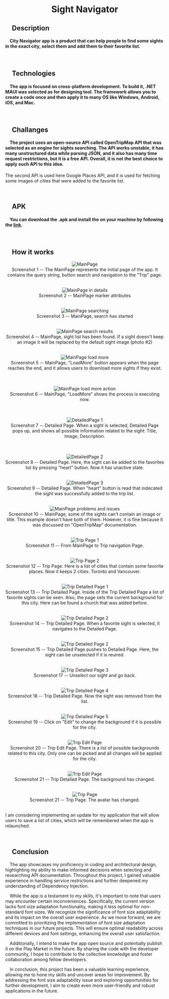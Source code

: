 # <p align="center">Sight Navigator</p>
## &emsp;**Description** 
#### &emsp;City Navigator app is a product that can help people to find some sights in the exact city, select them and add them to their favorite list.  

<br>

## &emsp;**Technologies**
#### &emsp;The app is focused on cross-platform development. To build it, .NET MAUI was selected as for designing tool. The framework allows you to create a code once and then apply it to many OS like Windows, Android, iOS, and Mac. 

<br>

## &emsp;**Challanges**
#### &emsp;The project uses an open-source API called OpenTripMap API that was selected as an engine for sights searching. The API works unstable, it has many unstructured data while parsing JSON, and it also has many time request restrictions, but it is a free API. Overall, it is not the best choice to apply such API to this idea.
The second API is used here Google Places API, and it is used for fetching some images of cities that were added to the favorite list.

<br>

## &emsp;**APK** 
#### &emsp;You can download the .apk and install the on your machine by following the <a href="https://drive.google.com/file/d/1gZZJQyTuSPUTk_wZHfXu9WeWS2SLO9bz/view?usp=sharing">link</a>.

<br>

##  &emsp;**How it works**

<div align="center">

 ![MainPage](https://github.com/ArtemBatkov/Sights-Navigator/assets/110242091/487898c0-8e2c-4980-be8e-f21c8c1f06c9) 
<br>
Screenshot 1 -- The MainPage represents the initial page of the app. It contains the query string, button search and navigation to the "Trip" page.
<br><br>

![MainPage in details](https://github.com/ArtemBatkov/Sights-Navigator/assets/110242091/487898c0-8e2c-4980-be8e-f21c8c1f06c9)
<br>
Screenshot 2 -- MainPage marker attributes
<br><br>

 ![MainPage searching](https://github.com/ArtemBatkov/Sights-Navigator/assets/110242091/f2828960-9a63-4934-b989-a6b6ae959213)
<br>
Screenshot 3 -- MainPage, search has started
<br><br>
 
 ![MainPage search results](https://github.com/ArtemBatkov/Sights-Navigator/assets/110242091/0d838845-804c-4231-ab19-8997e5c154d7)
<br>
Screenshot 4 -- MainPage, sight list has been found. If a sight doesn't keep an image it will be replaced by the default sight image (photo #2)
<br><br>

![MainPage load more](https://github.com/ArtemBatkov/Sights-Navigator/assets/110242091/11963efc-b53d-4771-ba6d-829455d46c59)
<br>
Screenshot 5 -- MainPage, "LoadMore" button appears when the page reaches the end, and it allows users to download more sights if they exist.  
<br><br>

![MainPage load more action](https://github.com/ArtemBatkov/Sights-Navigator/assets/110242091/5217b962-0ff0-4e8c-afaa-93b8c8eb69cc)
<br>
Screenshot 6 -- MainPage, "LoadMore" shows the process is executing now.  
<br><br>


![DetailedPage 1](https://github.com/ArtemBatkov/Sights-Navigator/assets/110242091/7924497d-2e8a-42f6-be0d-ea06515f62ad)
<br>
Screenshot 7 -- Detailed Page. When a sight is selected, Detailed Page pops up, and shows all possible information related to the sight: Title, Image, Description.  
<br><br>

![DetailedPage 2](https://github.com/ArtemBatkov/Sights-Navigator/assets/110242091/bd338192-1e01-4fb4-bcf3-053a3574b9fb)
<br>
Screenshot 8 -- Detailed Page. Here, the sight can be added to the favorites list by pressing "heart" button. Now it has unactive state.
<br><br>
 
![DetailedPage 3](https://github.com/ArtemBatkov/Sights-Navigator/assets/110242091/9b00fb1e-1d0b-401a-af02-f0170501ed2f)
<br>
Screenshot 9 -- Detailed Page. When "heart" button is read that indecated the sight was successfully added to the trip list.
<br><br>
 
 ![MainPage problems and issues](https://github.com/ArtemBatkov/Sights-Navigator/assets/110242091/ddad1b5f-38a8-4bcb-9a7e-d27f9c584a41)
<br>
Screenshot 10 -- MainPage, some of the sights can't contain an image or title. This example doesn't have both of them. However, it is fine because it was discussed on "OpenTripMap" documentation.
<br><br>
 
 ![Trip Page 1](https://github.com/ArtemBatkov/Sights-Navigator/assets/110242091/05bec8dd-f967-4bf1-860a-3b18ab5cb309)
<br>
Screenshot 11 -- From MainPage to Trip navigation Page.
<br><br>
 
 ![Trip Page 2](https://github.com/ArtemBatkov/Sights-Navigator/assets/110242091/d5b29f02-ea02-4630-a193-db7511e48bf5)
<br>
Screenshot 12 -- Trip Page. Here is a list of cities that contain some favorite places. Now it keeps 2 cities: Toronto and Vancouver.
<br><br>
 
  ![Trip Detailed Page 1](https://github.com/ArtemBatkov/Sights-Navigator/assets/110242091/da3ac0ea-f6a4-4c68-8812-e40c23b15d6f)
<br>
Screenshot 13 -- Trip Detailed Page. Inside of the Trip Detailed Page a list of favorite sights can be seen. Also, the page sets the current background for this city. Here can be found a church that was added before. 
<br><br>
 
 ![Trip Detailed Page 2](https://github.com/ArtemBatkov/Sights-Navigator/assets/110242091/2b172de8-50fc-44ed-9edf-c130ca36f08f)
<br>
Screenshot 14 -- Trip Detailed Page. When a favorite sight is selected, it navigates to the Detailed Page. 
<br><br>
 
  ![Trip Detailed Page 2](https://github.com/ArtemBatkov/Sights-Navigator/assets/110242091/b86260ae-fa7d-480f-a483-a39fad7b860f)
<br>
Screenshot 15 -- Trip Detailed Page pushes to Detailed Page. Here, the sight can be unselected if it is reuired.
<br><br>
 
![Trip Detailed Page 3](https://github.com/ArtemBatkov/Sights-Navigator/assets/110242091/cfe61721-74e2-482e-9c40-be6b6d18af6b)
<br>
Screenshot 17 -- Unselect our sight and go back.
<br><br>
 
 ![Trip Detailed Page 4](https://github.com/ArtemBatkov/Sights-Navigator/assets/110242091/84a14685-6b4f-4309-b528-668735ec4d6c)
<br>
Screenshot 18 -- Trip Detailed Page. Now the sight was removed from the list.
<br><br>

 
  ![Trip Detailed Page 5](https://github.com/ArtemBatkov/Sights-Navigator/assets/110242091/080f03d3-fe3f-48d8-a5eb-10fa3815afaa)
<br>
Screenshot 19 -- Click on "Edit" to change the background if it is possible for the city. 
<br><br>
 
   ![Trip Edit Page](https://github.com/ArtemBatkov/Sights-Navigator/assets/110242091/633e850d-5821-4e96-9917-db61232df7b9)
<br>
Screenshot 20 -- Trip Edit Page. There is a list of possible backgrounds related to this city. Only one can be picked and all changes will be applied for the city.
<br><br>
 
 
![Trip Edit Page](https://github.com/ArtemBatkov/Sights-Navigator/assets/110242091/58e96bb3-59ae-438c-8ef2-29fdcd1f5ea7)
<br>
Screenshot 21 -- Trip Detailed Page. The background has changed.
<br><br>
 
 ![Trip Page](https://github.com/ArtemBatkov/Sights-Navigator/assets/110242091/eda21af2-7c4f-436f-91f6-7219625337ab)
<br>
Screenshot 21 -- Trip Page. The avatar has changed.
<br><br>
 

 
</div>

 I am considering implementing an update for my application that will allow users to save a list of cities, which will be remembered when the app is relaunched.
 


<br>

## &emsp;**Conclusion** 
#### 
 
  &emsp;The app showcases my proficiency in coding and architectural design, highlighting my ability to make informed decisions when selecting and researching API documentation. Throughout this project, I gained valuable experience in handling service restrictions and further deepened my understanding of Dependency Injection.
  
  
  &emsp;While the app is a testament to my skills, it's important to note that users may encounter certain inconveniences. Specifically, the current version lacks font size adaptation functionality, making it less optimal for non-standard font sizes. We recognize the significance of font size adaptability and its impact on the overall user experience. As we move forward, we are committed to prioritizing the implementation of font size adaptation techniques in our future projects. This will ensure optimal readability across different devices and font settings, enhancing the overall user satisfaction.
  
  &emsp;Additionally, I intend to make the app open source and potentially publish it on the Play Market in the future. By sharing the code with the developer community, I hope to contribute to the collective knowledge and foster collaboration among fellow developers.
  
  &emsp;In conclusion, this project has been a valuable learning experience, allowing me to hone my skills and uncover areas for improvement. By addressing the font size adaptability issue and exploring opportunities for further development, I aim to create even more user-friendly and robust applications in the future.
 
